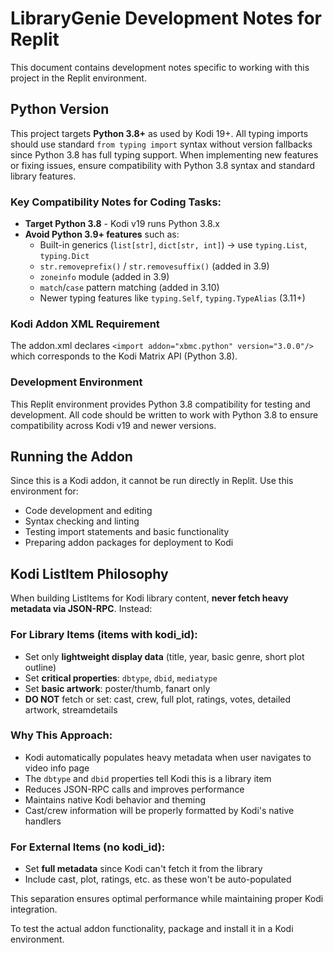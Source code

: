 # LibraryGenie Development Notes for Replit

This document contains development notes specific to working with this project in the Replit environment.

## Python Version

This project targets **Python 3.8+** as used by Kodi 19+. All typing imports should use standard `from typing import` syntax without version fallbacks since Python 3.8 has full typing support. When implementing new features or fixing issues, ensure compatibility with Python 3.8 syntax and standard library features.

### Key Compatibility Notes for Coding Tasks:

- **Target Python 3.8** - Kodi v19 runs Python 3.8.x
- **Avoid Python 3.9+ features** such as:
  - Built-in generics (`list[str]`, `dict[str, int]`) → use `typing.List`, `typing.Dict`
  - `str.removeprefix()` / `str.removesuffix()` (added in 3.9)
  - `zoneinfo` module (added in 3.9)
  - `match`/`case` pattern matching (added in 3.10)
  - Newer typing features like `typing.Self`, `typing.TypeAlias` (3.11+)

### Kodi Addon XML Requirement

The addon.xml declares `<import addon="xbmc.python" version="3.0.0"/>` which corresponds to the Kodi Matrix API (Python 3.8).

### Development Environment

This Replit environment provides Python 3.8 compatibility for testing and development. All code should be written to work with Python 3.8 to ensure compatibility across Kodi v19 and newer versions.

## Running the Addon

Since this is a Kodi addon, it cannot be run directly in Replit. Use this environment for:
- Code development and editing
- Syntax checking and linting
- Testing import statements and basic functionality
- Preparing addon packages for deployment to Kodi


## Kodi ListItem Philosophy

When building ListItems for Kodi library content, **never fetch heavy metadata via JSON-RPC**. Instead:

### For Library Items (items with kodi_id):
- Set only **lightweight display data** (title, year, basic genre, short plot outline)
- Set **critical properties**: `dbtype`, `dbid`, `mediatype` 
- Set **basic artwork**: poster/thumb, fanart only
- **DO NOT** fetch or set: cast, crew, full plot, ratings, votes, detailed artwork, streamdetails

### Why This Approach:
- Kodi automatically populates heavy metadata when user navigates to video info page
- The `dbtype` and `dbid` properties tell Kodi this is a library item
- Reduces JSON-RPC calls and improves performance
- Maintains native Kodi behavior and theming
- Cast/crew information will be properly formatted by Kodi's native handlers

### For External Items (no kodi_id):
- Set **full metadata** since Kodi can't fetch it from the library
- Include cast, plot, ratings, etc. as these won't be auto-populated

This separation ensures optimal performance while maintaining proper Kodi integration.



To test the actual addon functionality, package and install it in a Kodi environment.